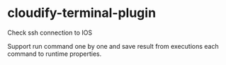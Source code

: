 # cloudify-terminal-plugin

Check ssh connection to IOS

Support run command one by one and save result from executions each command to runtime properties.
